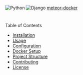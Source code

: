 ![Python](https://img.shields.io/static/v1?label=Python&message=3.12&color=verde?style=plastic&logo=Python)
![Django](https://img.shields.io/static/v1?label=Django&message=5.0&color=azul?style=plastic&logo=django)
[meteor-docker](https://github.com/zodern/meteor-docker)


 #

Table of Contents
- [Installation](#installation)
- [Usage](#usage)
- [Configuration](#configuration)
- [Docker Setup](#docker-setup)
- [Project Structure](#project-structure)
- [Contributing](#contributing)
- [License](#license)


